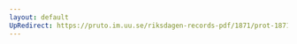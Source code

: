 ```yaml
---
layout: default
UpRedirect: https://pruto.im.uu.se/riksdagen-records-pdf/1871/prot-1871-urtima-ak--915/prot-1871-urtima-ak--915_000.pdf
---
```

